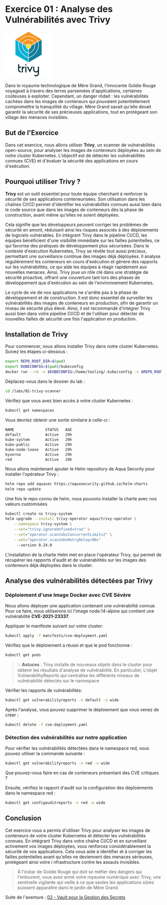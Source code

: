 # Exercice 01 : Analyse des Vulnérabilités avec Trivy

![Trivy Scanner](../../images/trivy_logo.png)

Dans le royaume technologique de Mère Grand, l’innocente Goldie Rouge voyageait à travers des terres parsemées 
d'applications, certaines coûteuses à exploiter. Cependant, un danger rôdait : les vulnérabilités cachées dans les 
images de conteneurs qui pouvaient potentiellement compromettre la tranquillité du village. Mère Grand savait qu'elle 
devait garantir la sécurité de ses précieuses applications, tout en protégeant son village des menaces invisibles.

## But de l'Exercice

Dans cet exercice, nous allons utiliser **Trivy**, un scanner de vulnérabilités open-source, pour analyser les images 
de conteneurs déployées au sein de notre cluster Kubernetes. L'objectif est de détecter les vulnérabilités connues (CVE)
et d'évaluer la sécurité des applications en cours d'exécution.

## Pourquoi utiliser Trivy ?

**Trivy** est un outil essentiel pour toute équipe cherchant à renforcer la sécurité de ses applications conteneurisées.
Son utilisation dans les chaînes CI/CD permet d'identifier les vulnérabilités connues aussi bien dans le code source que
dans les images de conteneurs dès la phase de construction, avant même qu'elles ne soient déployées. 

Cela signifie que les développeurs peuvent corriger les problèmes de sécurité en amont, réduisant ainsi les risques 
associés à des déploiements de logiciels vulnérables. En intégrant Trivy dans le pipeline CI/CD, les équipes bénéficient
d'une visibilité immédiate sur les failles potentielles, ce qui favorise des pratiques de développement plus sécurisées. 
Dans le contexte d'exécution Kubernetes, Trivy se révèle tout aussi précieux, permettant une surveillance continue des 
images déjà déployées. Il analyse régulièrement les conteneurs en cours d'exécution et génère des rapports sur les 
vulnérabilités, ce qui aide les équipes à réagir rapidement aux nouvelles menaces. Ainsi, Trivy joue un rôle clé dans 
une stratégie de sécurité proactive, offrant une couverture tant lors des phases de développement que d'exécution au 
sein de l'environnement Kubernetes.

Le cycle de vie de nos applications ne s'arrête pas à la phase de développement et de construction. Il est donc 
essentiel de surveiller les vulnérabilités des images de conteneurs en production, afin de garantir un niveau de 
sécurité plus élevé. Ainsi, il est recommandé d'intégrer Trivy aussi bien dans votre pipeline CI/CD et de l'utiliser 
pour détecter de nouvelles failles de sécurité une fois l'application en production.

## Installation de Trivy

Pour commencer, nous allons installer Trivy dans notre cluster Kubernetes. Suivez les étapes ci-dessous :

```bash
export REPO_ROOT_DIR=$(pwd)
export KUBECONFIG=$(pwd)/kubeconfig
docker run --rm -v $KUBECONFIG:/home/tooling/.kube/config -v $REPO_ROOT_DIR/labs:/labs -it ghcr.io/ddrugeon/little-red-riding-hood-tooling:latest
```

Déplacez-vous dans le dossier du lab :
```bash
cd /labs/02-trivy-scanner
```

Vérifiez que vous avez bien accès à votre cluster Kubernetes :
```bash
kubectl get namespaces
```

Vous devriez obtenir une sortie similaire à celle-ci :
```
NAME              STATUS   AGE
default           Active   29h
kube-system       Active   29h
kube-public       Active   29h
kube-node-lease   Active   29h
kyverno           Active   29h
red               Active   29h
```

Nous allons maintenant ajouter le Helm repository de Aqua Security pour installer l'opérateur Trivy :

```bash
helm repo add aquasec https://aquasecurity.github.io/helm-charts
helm repo update
```

Une fois le repo connu de helm, nous pouvons installer la charte avec nos valeurs customisées

```bash
kubectl create ns trivy-system
helm upgrade --install trivy-operator aqua/trivy-operator \
    --namespace trivy-system \
    --set="trivy.ignoreUnfixed=true" \
    --set="operator.scanJobsConcurrentLimit=2" \
    --set="operator.scanJobsRetryDelay=90s"
     --version 0.24.0
```

L'installation de la charte Helm met en place l'opérateur Trivy, qui permet de récupérer les rapports d'audit et de 
vulnérabilités sur les images des conteneurs déjà déployées dans le cluster.

## Analyse des vulnérabilités détectées par Trivy

### Déploiement d'une Image Docker avec CVE Sévère
Nous allons déployer une application contenant une vulnérabilité connue. Pour ce faire, nous utiliserons ici l'image 
node:14-alpine qui contient une vulnérabilité **CVE-2021-23337**.

Appliquer le manifeste suivant sur votre cluster:

```bash
kubectl apply -f manifests/cve-deployment.yaml
```

Vérifiez que le déploiement a réussi et que le pod fonctionne :

```bash
kubectl get pods
```

> 💡 **Astuces** : 
> Trivy installe de nouveaux objets dans le cluster pour obtenir les résultats d'analyse de vulnérabilité. 
> En particulier, L'objet VulnerabilityReports qui centralise les différents niveaux de vulnérabilité détectés
> sur le namespace
> 
Vérifier les rapports de vulnérabilités:
```bash
kubectl get vulnerabilityreports -n default -o wide
```

Après l'analyse, vous pouvez supprimer le déploiement que vous venez de créer :

```bash
kubectl delete -f cve-deployment.yaml
```

### Détection des vulnérabilités sur notre application
Pour vérifier les vulnérabilités détectées dans le namespace red, vous pouvez utiliser la commande suivante :

```bash
kubectl get vulnerabilityreports -n red -o wide
```

Que pouvez-vous faire en cas de conteneurs présentant des CVE critiques ?

Ensuite, vérifiez le rapport d'audit sur la configuration des déploiements dans le namespace red :

```bash
kubectl get configauditreports -n red -o wide
```

## Conclusion

Cet exercice vous a permis d'utiliser Trivy pour analyser les images de conteneurs de votre cluster Kubernetes et 
détecter les vulnérabilités connues. En intégrant Trivy dans votre chaîne CI/CD et en surveillant activement vos 
images déployées, vous renforcez considérablement la sécurité de vos applications. Cela vous aide à identifier et à 
corriger les failles potentielles avant qu'elles ne deviennent des menaces sérieuses, protégeant ainsi votre i
nfrastructure contre les assauts invisibles.

>À l'instar de Goldie Rouge qui doit se méfier des dangers qui l'entourent, vous avez armé votre royaume numérique 
>avec Trivy, une sentinelle vigilante qui veille à ce que seules les applications sûres puissent apparaître dans le 
>jardin de Mère Grand.

Suite de l'aventure : [02 - Vault pour la Gestion des Secrets](../02-vault/README.md)
